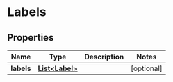 

# Labels


## Properties

| Name | Type | Description | Notes |
|------------ | ------------- | ------------- | -------------|
|**labels** | [**List&lt;Label&gt;**](Label.md) |  |  [optional] |



